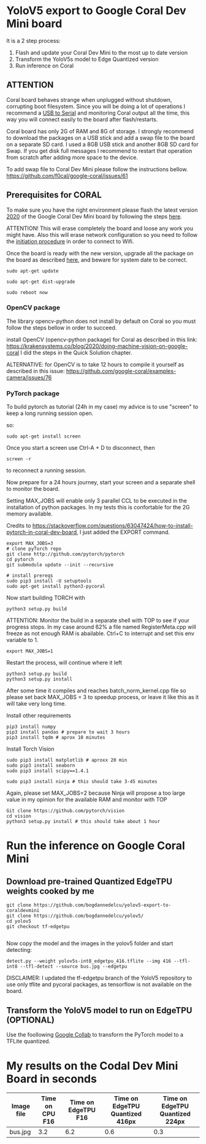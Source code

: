 # YoloV5 export to Google Coral Dev Mini board

It is a 2 step process:

1. Flash and update your Coral Dev Mini to the most up to date version
2. Transform the YoloV5s model to Edge Quantized version
3. Run inference on Coral

## ATTENTION

Coral board behaves strange when unplugged without shutdown, corrupting boot filesystem. Since you will be doing a lot of operations I recommend a [USB to Serial](https://coral.ai/docs/dev-board-mini/serial-console/) and monitoring Coral output all the time, this way you will connect easily to the board after flash/restarts.

Coral board has only 2G of RAM and 8G of storage. I strongly recommend to download the packages on a USB stick and add a swap file to the board on a separate SD card. I used a 8GB USB stick and another 8GB SD card for Swap. If you get disk full messages I recommend to restart that operation from scratch after adding more space to the device.

To add swap file to Coral Dev Mini please follow the instructions bellow.
https://github.com/f0cal/google-coral/issues/61

## Prerequisites for CORAL

To make sure you have the right environment please flash the latest version [2020](https://coral.ai/software/#mendel-dev-board-mini) of the Google Coral Dev Mini board by following the steps [here](https://coral.ai/docs/dev-board-mini/reflash/).

ATTENTION! This will erase completely the board and loose any work you might have. Also this will erase network configuration so you need to follow the [initiation procedure](https://coral.ai/docs/dev-board-mini/get-started/) in order to connect to Wifi.

Once the board is ready with the new version, upgrade all the package on the board as described [here](https://coral.ai/docs/dev-board-mini/get-started/#6-update-the-mendel-software), and beware for system date to be correct.

```
sudo apt-get update

sudo apt-get dist-upgrade

sudo reboot now
```

### OpenCV package

The library opencv-python does not install by default on Coral so you must follow the steps bellow in order to succeed.

install OpenCV (opencv-python package) for Coral as described in this link: https://krakensystems.co/blog/2020/doing-machine-vision-on-google-coral  I did the steps in the Quick Solution chapter.

ALTERNATIVE: for OpenCV is to take 12 hours to compile it yourself as described in this issue: https://github.com/google-coral/examples-camera/issues/76

### PyTorch package

To build pytorch as tutorial (24h in my case) my advice is to  use "screen" to keep a long running session open.

so: 
```
sudo apt-get install screen
```
Once you start a screen use Ctrl-A + D to disconnect, then
```
screen -r 
```

to reconnect a running session.

Now prepare for a 24 hours journey, start your screen and a separate shell to monitor the board.

Setting MAX_JOBS  will enable only 3 parallel CCL to be executed in the installation of python packages. In my tests this is confortable for the 2G memory available.

Credits to 
https://stackoverflow.com/questions/63047424/how-to-install-pytorch-in-coral-dev-board, I just added the EXPORT command.
```
export MAX_JOBS=3
# clone pyTorch repo
git clone http://github.com/pytorch/pytorch
cd pytorch
git submodule update --init --recursive

# install prereqs
sudo pip3 install -U setuptools
sudo apt-get install python3-pycoral
```

Now start building TORCH with
```
python3 setup.py build
```

ATTENTION: Monitor the build in a separate shell with TOP to see if your progress stops. In my case around 62% a file named RegisterMeta.cpp will freeze as not enough RAM is abailable. Ctrl+C to interrupt and set this env variable to 1.
```
export MAX_JOBS=1
```

Restart the process, will continue where it left
```
python3 setup.py build
python3 setup.py install
```

After some time it compiles and reaches batch_norm_kernel.cpp file so please set back MAX_JOBS = 3 to speedup process, or leave it like this as it will take very long time.


Install other requirements

```
pip3 install numpy
pip3 install pandas # prepare to wait 3 hours
pip3 install tqdm # aprox 10 minutes
```

Install Torch Vision

```
sudo pip3 install matplotlib # aproxx 20 min
sudo pip3 install seaborn
sudo pip3 install scipy==1.4.1

```

```
sudo pip3 install ninja # this should take 3-45 minutes
```

Again, please set MAX_JOBS=2 because Ninja will propose a too large value in my opinion for the available RAM and monitor with TOP

```
Git clone https://github.com/pytorch/vision
cd vision
python3 setup.py install # this should take about 1 hour
```

# Run the inference on Google Coral Mini

## Download pre-trained Quantized EdgeTPU weights cooked by me

```
git clone https://github.com/bogdannedelcu/yolov5-export-to-coraldevmini
git clone https://github.com/bogdannedelcu/yolov5/
cd yolov5
git checkout tf-edgetpu


```
Now copy the model and the images in the yolov5 folder and start detecting:
```
detect.py --weight yolov5s-int8_edgetpu_416.tflite --img 416 --tfl-int8 --tfl-detect --source bus.jpg --edgetpu
```

DISCLAIMER: I updated the tf-edgetpu branch of the YoloV5 repository to use only tflite and pycoral packages, as tensorflow is not available on the board.

## Transform the YoloV5 model to run on EdgeTPU (OPTIONAL)

Use the foollowing [Google Collab](https://colab.research.google.com/drive/1BDX8bjOGyxl6xWFh8mXtheAi36DTa98S?usp=sharing) to transform the PyTorch model to a TFLite quantized.

# My results on the Codal Dev Mini Board in seconds

| Image file  | Time on CPU F16 | Time on EdgeTPU F16  | Time on EdgeTPU Quantized 416px | Time on EdgeTPU Quantized 224px |
|---|---|---|---| --- |
| bus.jpg|  3.2 | 6.2  | 0.6  |  0.3 |



